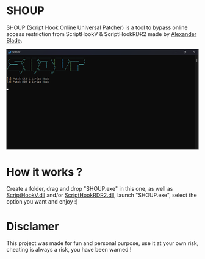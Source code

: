 # SHOUP

SHOUP (Script Hook Online Universal Patcher) is a tool to bypass online access restriction from ScriptHookV &amp; ScriptHookRDR2 made by <a href="http://www.dev-c.com/">Alexander Blade</a>.

![SHOUP](https://raw.githubusercontent.com/K3rhos/SHOUP/main/SHOUP.png)

# How it works ?

Create a folder, drag and drop "SHOUP.exe" in this one, as well as <a href="http://www.dev-c.com/gtav/scripthookv/">ScriptHookV.dll</a> and/or <a href="http://www.dev-c.com/rdr2/scripthookrdr2/">ScriptHookRDR2.dll</a>, launch "SHOUP.exe", select the option you want and enjoy :)

# Disclamer

This project was made for fun and personal purpose, use it at your own risk, cheating is always a risk, you have been warned !

